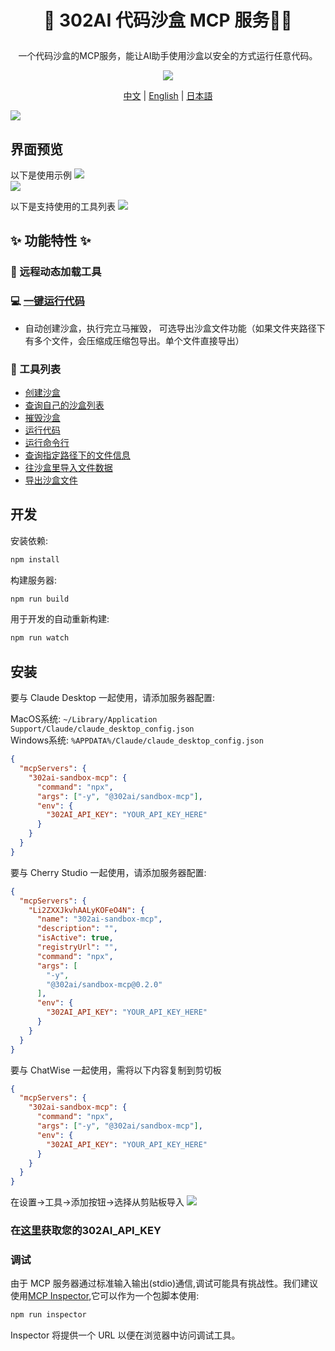 # <p align="center">🤖 302AI 代码沙盒 MCP 服务🚀✨</p>

<p align="center">一个代码沙盒的MCP服务，能让AI助手使用沙盒以安全的方式运行任意代码。</p>

<p align="center"><a href="https://302ai.apifox.cn/api-276039652/" target="blank"><img src="https://file.302.ai/gpt/imgs/github/20250102/72a57c4263944b73bf521830878ae39a.png" /></a></p >

<p align="center"><a href="README_zh.md">中文</a> | <a href="README.md">English</a> | <a href="README_ja.md">日本語</a></p>

![](docs/302_Sandbox_MCP_Server.jpg) 

## 界面预览
以下是使用示例
![](docs/302_Sandbox_MCP_Server_screenshot_01.png)     
![](docs/302_Sandbox_MCP_Server_screenshot_02.png)     

以下是支持使用的工具列表
![](docs/302_Sandbox_MCP_Server_screenshot_03.png)

   

## ✨ 功能特性 ✨
### 🔧 远程动态加载工具
### 💻 [一键运行代码](https://302ai.apifox.cn/api-276039652)
- 自动创建沙盒，执行完立马摧毁， 可选导出沙盒文件功能（如果文件夹路径下有多个文件，会压缩成压缩包导出。单个文件直接导出）
### 🚀 工具列表
- [创建沙盒](https://302ai.apifox.cn/api-276079606)
- [查询自己的沙盒列表](https://302ai.apifox.cn/api-276086526)
- [摧毁沙盒](https://302ai.apifox.cn/api-276092957)
- [运行代码](https://302ai.apifox.cn/api-276100061)
- [运行命令行](https://302ai.apifox.cn/api-276106261)
- [查询指定路径下的文件信息](https://302ai.apifox.cn/api-276110558)
- [往沙盒里导入文件数据](https://302ai.apifox.cn/api-276123813)
- [导出沙盒文件](https://302ai.apifox.cn/api-276123525)

## 开发

安装依赖:

```bash
npm install
```

构建服务器:

```bash
npm run build
```

用于开发的自动重新构建:

```bash
npm run watch
```

## 安装

要与 Claude Desktop 一起使用，请添加服务器配置:

MacOS系统: `~/Library/Application Support/Claude/claude_desktop_config.json`    
Windows系统: `%APPDATA%/Claude/claude_desktop_config.json`

```json
{
  "mcpServers": {
    "302ai-sandbox-mcp": {
      "command": "npx",
      "args": ["-y", "@302ai/sandbox-mcp"],
      "env": {
        "302AI_API_KEY": "YOUR_API_KEY_HERE"
      }
    }
  }
}
```

要与 Cherry Studio 一起使用，请添加服务器配置:

```json
{
  "mcpServers": {
    "Li2ZXXJkvhAALyKOFeO4N": {
      "name": "302ai-sandbox-mcp",
      "description": "",
      "isActive": true,
      "registryUrl": "",
      "command": "npx",
      "args": [
        "-y",
        "@302ai/sandbox-mcp@0.2.0"
      ],
      "env": {
        "302AI_API_KEY": "YOUR_API_KEY_HERE"
      }
    }
  }
}
```

要与 ChatWise 一起使用，需将以下内容复制到剪切板
```json
{
  "mcpServers": {
    "302ai-sandbox-mcp": {
      "command": "npx",
      "args": ["-y", "@302ai/sandbox-mcp"],
      "env": {
        "302AI_API_KEY": "YOUR_API_KEY_HERE"
      }
    }
  }
}
```
在设置->工具->添加按钮->选择从剪贴板导入
![](docs/302_Sandbox_MCP_Server_screenshot_04.jpg)

### 在[这里](https://dash.302.ai/apis/list)获取您的302AI_API_KEY

### 调试

由于 MCP 服务器通过标准输入输出(stdio)通信,调试可能具有挑战性。我们建议使用[MCP Inspector](https://github.com/modelcontextprotocol/inspector),它可以作为一个包脚本使用:

```bash
npm run inspector
```

Inspector 将提供一个 URL 以便在浏览器中访问调试工具。
